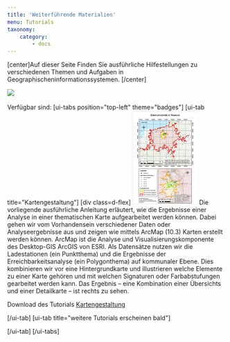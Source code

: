 ```yaml
---
title: 'Weiterführende Materialien'
menu: Tutorials
taxonomy:
    category:
        - docs
---
```

[center]Auf dieser Seite Finden Sie ausführliche Hilfestellungen zu verschiedenen Themen und Aufgaben in Geographischeninformationssystemen.
[/center]

![](/images/tutorial.png)

Verfügbar sind:
[ui-tabs position="top-left" theme="badges"]
[ui-tab title="Kartengestaltung"]
[div class=d-flex]
![](Kartengestaltung.png?classes=float-right)
Die vorliegende ausführliche Anleitung erläutert, wie die Ergebnisse einer Analyse in einer thematischen Karte aufgearbeitet werden können. Dabei gehen wir vom Vorhandensein verschiedener Daten oder Analyseergebnisse aus und zeigen wie mittels ArcMap (10.3) Karten erstellt werden können. ArcMap ist die Analyse und Visualisierungskomponente des Desktop-GIS ArcGIS von ESRI. Als Datensätze nutzen wir die Ladestationen (ein Punktthema) und die Ergebnisse der Erreichbarkeitsanalyse (ein Polygonthema) auf kommunaler Ebene. Dies kombinieren wir vor eine Hintergrundkarte und illustrieren welche Elemente zu einer Karte gehören und mit welchen Signaturen oder Farbabstufungen gearbeitet werden kann.
Das Ergebnis – eine Kombination einer Übersichts und einer Detailkarte – ist rechts zu sehen.

Download des Tutorials [Kartengestaltung](https://www.opengeoedu.de/content/tutorials/Kartengestaltung.pdf)


[/ui-tab]
[ui-tab title="weitere Tutorials erscheinen bald"]


[/ui-tab]
[/ui-tabs]

